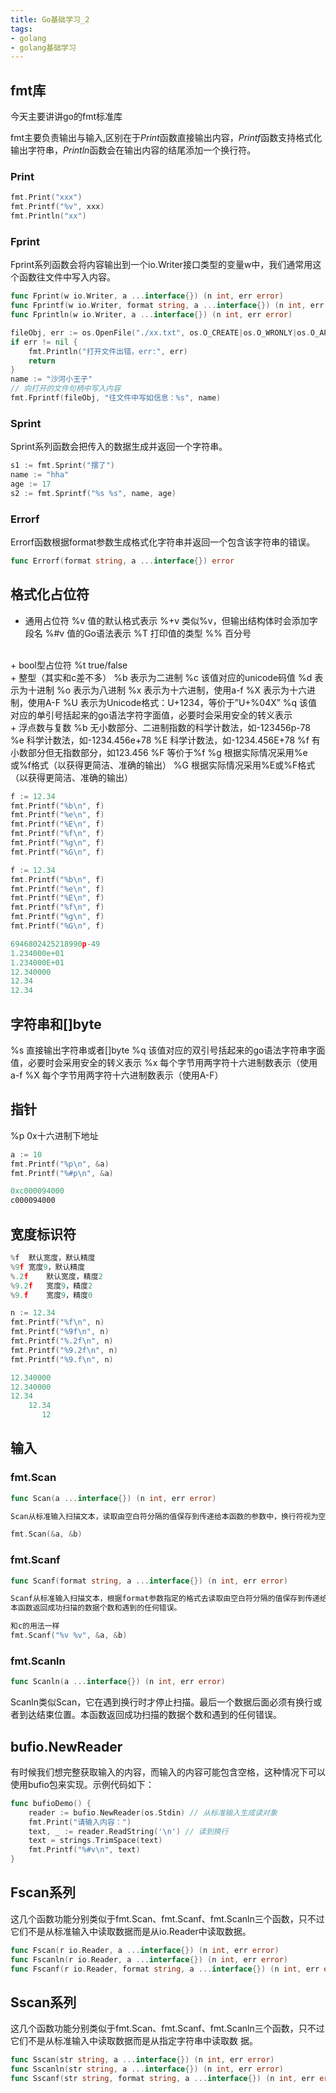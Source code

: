 ```yaml
---
title: Go基础学习_2
tags:
- golang
- golang基础学习
---
```



## fmt库
今天主要讲讲go的fmt标准库

fmt主要负责输出与输入,区别在于$Print$函数直接输出内容，$Printf$函数支持格式化输出字符串，$Println$函数会在输出内容的结尾添加一个换行符。

### Print

``` go
fmt.Print("xxx")
fmt.Printf("%v", xxx)
fmt.Println("xx")
```

### Fprint

Fprint系列函数会将内容输出到一个io.Writer接口类型的变量w中，我们通常用这个函数往文件中写入内容。

```go
func Fprint(w io.Writer, a ...interface{}) (n int, err error)
func Fprintf(w io.Writer, format string, a ...interface{}) (n int, err error)
func Fprintln(w io.Writer, a ...interface{}) (n int, err error)

fileObj, err := os.OpenFile("./xx.txt", os.O_CREATE|os.O_WRONLY|os.O_APPEND, 0644)
if err != nil {
	fmt.Println("打开文件出错，err:", err)
	return
}
name := "沙河小王子"
// 向打开的文件句柄中写入内容
fmt.Fprintf(fileObj, "往文件中写如信息：%s", name)
```

### Sprint
Sprint系列函数会把传入的数据生成并返回一个字符串。
```go
s1 := fmt.Sprint("摆了")
name := "hha"
age := 17
s2 := fmt.Sprintf("%s %s", name, age)
```

### Errorf
Errorf函数根据format参数生成格式化字符串并返回一个包含该字符串的错误。
```go
func Errorf(format string, a ...interface{}) error
```

## 格式化占位符
+ 通用占位符
%v		值的默认格式表示
%+v		类似%v，但输出结构体时会添加字段名
%#v		值的Go语法表示
%T		打印值的类型
%%		百分号
<br/>
+ bool型占位符
%t	true/false
<br/>
+ 整型（其实和c差不多）
%b	表示为二进制
%c	该值对应的unicode码值
%d	表示为十进制
%o	表示为八进制
%x	表示为十六进制，使用a-f
%X	表示为十六进制，使用A-F
%U	表示为Unicode格式：U+1234，等价于”U+%04X”
%q	该值对应的单引号括起来的go语法字符字面值，必要时会采用安全的转义表示
<br/>
+ 浮点数与复数
%b	无小数部分、二进制指数的科学计数法，如-123456p-78
%e	科学计数法，如-1234.456e+78
%E	科学计数法，如-1234.456E+78
%f	有小数部分但无指数部分，如123.456
%F	等价于%f
%g	根据实际情况采用%e或%f格式（以获得更简洁、准确的输出）
%G	根据实际情况采用%E或%F格式（以获得更简洁、准确的输出）

```go
f := 12.34
fmt.Printf("%b\n", f)
fmt.Printf("%e\n", f)
fmt.Printf("%E\n", f)
fmt.Printf("%f\n", f)
fmt.Printf("%g\n", f)
fmt.Printf("%G\n", f)

f := 12.34
fmt.Printf("%b\n", f)
fmt.Printf("%e\n", f)
fmt.Printf("%E\n", f)
fmt.Printf("%f\n", f)
fmt.Printf("%g\n", f)
fmt.Printf("%G\n", f)

6946802425218990p-49
1.234000e+01
1.234000E+01
12.340000
12.34
12.34
```

## 字符串和[]byte
%s	直接输出字符串或者[]byte
%q	该值对应的双引号括起来的go语法字符串字面值，必要时会采用安全的转义表示
%x	每个字节用两字符十六进制数表示（使用a-f
%X	每个字节用两字符十六进制数表示（使用A-F）

## 指针

%p 0x十六进制下地址

```go
a := 10
fmt.Printf("%p\n", &a)
fmt.Printf("%#p\n", &a)

0xc000094000
c000094000
```

## 宽度标识符
```go
%f	默认宽度，默认精度
%9f	宽度9，默认精度
%.2f	默认宽度，精度2
%9.2f	宽度9，精度2
%9.f	宽度9，精度0

n := 12.34
fmt.Printf("%f\n", n)
fmt.Printf("%9f\n", n)
fmt.Printf("%.2f\n", n)
fmt.Printf("%9.2f\n", n)
fmt.Printf("%9.f\n", n)

12.340000
12.340000
12.34
    12.34
       12
```

## 输入
### fmt.Scan
```go
func Scan(a ...interface{}) (n int, err error)

Scan从标准输入扫描文本，读取由空白符分隔的值保存到传递给本函数的参数中，换行符视为空白符。本函数返回成功扫描的数据个数和遇到的任何错误。如果读取的数据个数比提供的参数少，会返回一个错误报告原因。

fmt.Scan(&a, &b)
```

### fmt.Scanf 
```go
func Scanf(format string, a ...interface{}) (n int, err error)

Scanf从标准输入扫描文本，根据format参数指定的格式去读取由空白符分隔的值保存到传递给本函数的参数中。
本函数返回成功扫描的数据个数和遇到的任何错误。

和c的用法一样
fmt.Scanf("%v %v", &a, &b)
```

### fmt.Scanln
```go
func Scanln(a ...interface{}) (n int, err error)
```
Scanln类似Scan，它在遇到换行时才停止扫描。最后一个数据后面必须有换行或者到达结束位置。本函数返回成功扫描的数据个数和遇到的任何错误。

## bufio.NewReader
有时候我们想完整获取输入的内容，而输入的内容可能包含空格，这种情况下可以使用bufio包来实现。示例代码如下：

```go
func bufioDemo() {
	reader := bufio.NewReader(os.Stdin) // 从标准输入生成读对象
	fmt.Print("请输入内容：")
	text, _ := reader.ReadString('\n') // 读到换行
	text = strings.TrimSpace(text)
	fmt.Printf("%#v\n", text)
}
```
## Fscan系列
这几个函数功能分别类似于fmt.Scan、fmt.Scanf、fmt.Scanln三个函数，只不过它们不是从标准输入中读取数据而是从io.Reader中读取数据。
```go
func Fscan(r io.Reader, a ...interface{}) (n int, err error)
func Fscanln(r io.Reader, a ...interface{}) (n int, err error)
func Fscanf(r io.Reader, format string, a ...interface{}) (n int, err error)
```

## Sscan系列
这几个函数功能分别类似于fmt.Scan、fmt.Scanf、fmt.Scanln三个函数，只不过它们不是从标准输入中读取数据而是从指定字符串中读取数
据。
```go
func Sscan(str string, a ...interface{}) (n int, err error)
func Sscanln(str string, a ...interface{}) (n int, err error)
func Sscanf(str string, format string, a ...interface{}) (n int, err error)
```